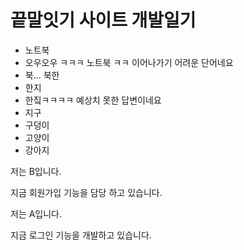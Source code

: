 # 끝말잇기 사이트 개발일기

- 노트북
- 오우오우 ㅋㅋㅋ 노트북 ㅋㅋ 이어나가기 어려운 단어네요
- 북... 북한
- 한지
- 한짘ㅋㅋㅋㅋ 예상치 못한 답변이네요
- 지구
- 구덩이
- 고양이
- 강아지


저는 B입니다.

지금 회원가입 기능을 담당 하고 있습니다.

저는 A입니다.

지금 로그인 기능을 개발하고 있습니다.

